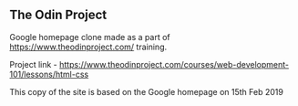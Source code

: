 ## The Odin Project

Google homepage clone made as a part of https://www.theodinproject.com/ training.

Project link - https://www.theodinproject.com/courses/web-development-101/lessons/html-css

This copy of the site is based on the Google homepage on 15th Feb 2019

